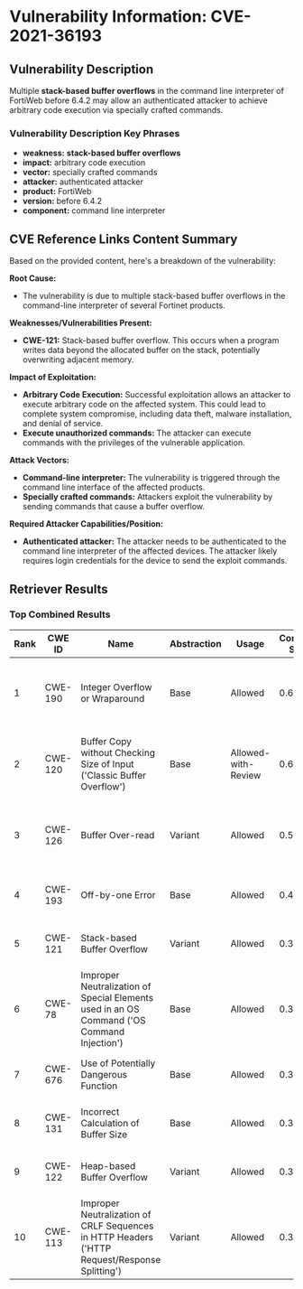# Vulnerability Information: CVE-2021-36193

## Vulnerability Description
Multiple **stack-based buffer overflows** in the command line interpreter of FortiWeb before 6.4.2 may allow an authenticated attacker to achieve arbitrary code execution via specially crafted commands.

### Vulnerability Description Key Phrases
- **weakness:** **stack-based buffer overflows**
- **impact:** arbitrary code execution
- **vector:** specially crafted commands
- **attacker:** authenticated attacker
- **product:** FortiWeb
- **version:** before 6.4.2
- **component:** command line interpreter

## CVE Reference Links Content Summary
Based on the provided content, here's a breakdown of the vulnerability:

**Root Cause:**
- The vulnerability is due to multiple stack-based buffer overflows in the command-line interpreter of several Fortinet products.

**Weaknesses/Vulnerabilities Present:**
- **CWE-121:** Stack-based buffer overflow. This occurs when a program writes data beyond the allocated buffer on the stack, potentially overwriting adjacent memory.

**Impact of Exploitation:**
- **Arbitrary Code Execution:** Successful exploitation allows an attacker to execute arbitrary code on the affected system. This could lead to complete system compromise, including data theft, malware installation, and denial of service.
- **Execute unauthorized commands:** The attacker can execute commands with the privileges of the vulnerable application.

**Attack Vectors:**
- **Command-line interpreter:** The vulnerability is triggered through the command line interface of the affected products.
- **Specially crafted commands:** Attackers exploit the vulnerability by sending commands that cause a buffer overflow.

**Required Attacker Capabilities/Position:**
- **Authenticated attacker:** The attacker needs to be authenticated to the command line interpreter of the affected devices. The attacker likely requires login credentials for the device to send the exploit commands.

## Retriever Results

### Top Combined Results

| Rank | CWE ID | Name | Abstraction | Usage | Combined Score | Retrievers | Individual Scores |
|------|--------|------|-------------|-------|---------------|------------|-------------------|
| 1 | CWE-190 | Integer Overflow or Wraparound | Base | Allowed | 0.6926 | dense, sparse, graph | dense: 0.565, sparse: 0.153, graph: 0.901 |
| 2 | CWE-120 | Buffer Copy without Checking Size of Input ('Classic Buffer Overflow') | Base | Allowed-with-Review | 0.6262 | dense, sparse, graph | dense: 0.572, sparse: 0.159, graph: 0.780 |
| 3 | CWE-126 | Buffer Over-read | Variant | Allowed | 0.5682 | dense, sparse, graph | dense: 0.583, sparse: 0.132, graph: 0.695 |
| 4 | CWE-193 | Off-by-one Error | Base | Allowed | 0.4132 | sparse, graph | sparse: 0.148, graph: 0.918 |
| 5 | CWE-121 | Stack-based Buffer Overflow | Variant | Allowed | 0.3924 | dense, sparse | dense: 0.630, sparse: 0.192 |
| 6 | CWE-78 | Improper Neutralization of Special Elements used in an OS Command ('OS Command Injection') | Base | Allowed | 0.3804 | dense, sparse | dense: 0.610, sparse: 0.132 |
| 7 | CWE-676 | Use of Potentially Dangerous Function | Base | Allowed | 0.3637 | dense, sparse | dense: 0.563, sparse: 0.143 |
| 8 | CWE-131 | Incorrect Calculation of Buffer Size | Base | Allowed | 0.3546 | dense, sparse | dense: 0.564, sparse: 0.126 |
| 9 | CWE-122 | Heap-based Buffer Overflow | Variant | Allowed | 0.3439 | dense, sparse | dense: 0.578, sparse: 0.145 |
| 10 | CWE-113 | Improper Neutralization of CRLF Sequences in HTTP Headers ('HTTP Request/Response Splitting') | Variant | Allowed | 0.3320 | dense, sparse | dense: 0.575, sparse: 0.126 |

